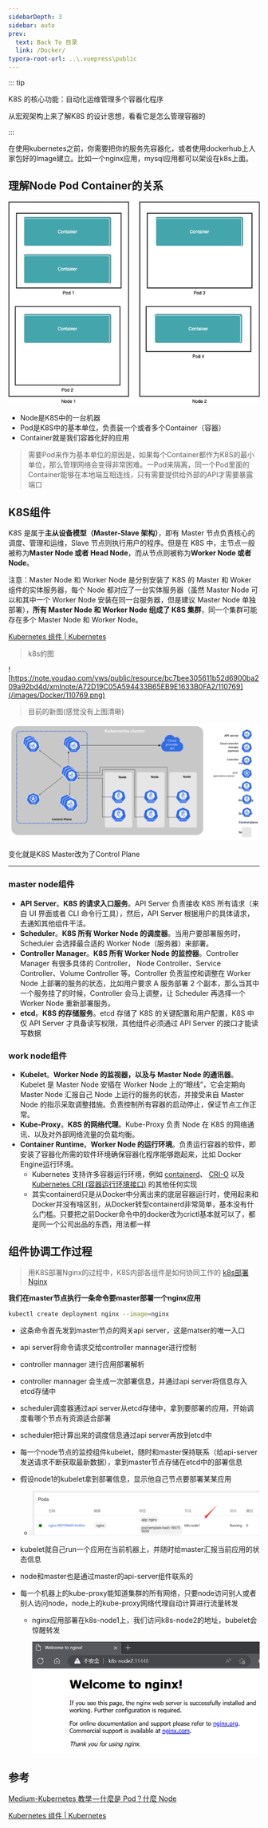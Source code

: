 ```yaml
---
sidebarDepth: 3
sidebar: auto
prev:
  text: Back To 目录
  link: /Docker/
typora-root-url: ..\.vuepress\public
---
```




::: tip

 K8S 的核心功能：自动化运维管理多个容器化程序

从宏观架构上来了解K8S 的设计思想，看看它是怎么管理容器的

:::



在使用kubernetes之前，你需要把你的服务先容器化，或者使用dockerhub上人家包好的Image建立。比如一个nginx应用，mysql应用都可以架设在k8s上面。



## 理解Node Pod Container的关系

![img](/images/Docker/IapesES8j6g.png)



- Node是K8S中的一台机器
- Pod是K8S中的基本单位，负责装一个或者多个Container（容器）
- Container就是我们容器化好的应用

> 需要Pod来作为基本单位的原因是，如果每个Container都作为K8S的最小单位，那么管理网络会变得非常困难。一Pod来隔离，同一个Pod里面的Container能够在本地端互相连线，只有需要提供给外部的API才需要暴露端口



## K8S组件

K8S 是属于**主从设备模型（Master-Slave 架构）**，即有 Master 节点负责核心的调度、管理和运维，Slave 节点则执行用户的程序。但是在 K8S 中，主节点一般被称为**Master Node 或者 Head Node**，而从节点则被称为**Worker Node 或者 Node**。

注意：Master Node 和 Worker Node 是分别安装了 K8S 的 Master 和 Woker 组件的实体服务器，每个 Node 都对应了一台实体服务器（虽然 Master Node 可以和其中一个 Worker Node 安装在同一台服务器，但是建议 Master Node 单独部署），**所有 Master Node 和 Worker Node 组成了 K8S 集群**，同一个集群可能存在多个 Master Node 和 Worker Node。

[Kubernetes 组件 | Kubernetes](https://kubernetes.io/zh-cn/docs/concepts/overview/components/)

> k8s的图

![https://note.youdao.com/yws/public/resource/bc7bee305611b52d6900ba209a92bd4d/xmlnote/A72D19C05A594433B65EB9E1633B0FA2/110769](/images/Docker/110769.png)

> 目前的新图(感觉没有上图清晰)

![Kubernetes 的组件](/images/Docker/components-of-kubernetes.svg)

变化就是K8S Master改为了Control Plane

----------



### master node组件

- **API Server**。**K8S 的请求入口服务**。API Server 负责接收 K8S 所有请求（来自 UI 界面或者 CLI 命令行工具），然后，API Server 根据用户的具体请求，去通知其他组件干活。
- **Scheduler**。**K8S 所有 Worker Node 的调度器**。当用户要部署服务时，Scheduler 会选择最合适的 Worker Node（服务器）来部署。
- **Controller Manager**。**K8S 所有 Worker Node 的监控器**。Controller Manager 有很多具体的 Controller， Node Controller、Service Controller、Volume Controller 等。Controller 负责监控和调整在 Worker Node 上部署的服务的状态，比如用户要求 A 服务部署 2 个副本，那么当其中一个服务挂了的时候，Controller 会马上调整，让 Scheduler 再选择一个 Worker Node 重新部署服务。
- **etcd**。**K8S 的存储服务**。etcd 存储了 K8S 的关键配置和用户配置，K8S 中仅 API Server 才具备读写权限，其他组件必须通过 API Server 的接口才能读写数据



### work node组件

- **Kubelet**。**Worker Node 的监视器，以及与 Master Node 的通讯器**。Kubelet 是 Master Node 安插在 Worker Node 上的“眼线”，它会定期向 Master Node 汇报自己 Node 上运行的服务的状态，并接受来自 Master Node 的指示采取调整措施。负责控制所有容器的启动停止，保证节点工作正常。
- **Kube-Proxy**。**K8S 的网络代理**。Kube-Proxy 负责 Node 在 K8S 的网络通讯、以及对外部网络流量的负载均衡。
- **Container Runtime**。**Worker Node 的运行环境**。负责运行容器的软件，即安装了容器化所需的软件环境确保容器化程序能够跑起来，比如 Docker Engine运行环境。
  - Kubernetes 支持许多容器运行环境，例如 [containerd](https://containerd.io/docs/)、 [CRI-O](https://cri-o.io/#what-is-cri-o) 以及 [Kubernetes CRI (容器运行环境接口)](https://github.com/kubernetes/community/blob/master/contributors/devel/sig-node/container-runtime-interface.md) 的其他任何实现
  - 其实containerd只是从Docker中分离出来的底层容器运行时，使用起来和Docker并没有啥区别，从Docker转型containerd非常简单，基本没有什么门槛。只要把之前Docker命令中的docker改为crictl基本就可以了，都是同一个公司出品的东西，用法都一样



## 组件协调工作过程

> 用K8S部署Nginx的过程中，K8S内部各组件是如何协同工作的 [k8s部署Nginx](https://q10viking.github.io/Docker/15%20k8s%E9%83%A8%E7%BD%B2nginx.html)

**我们在master节点执行一条命令要master部署一个nginx应用**

```sh
kubectl create deployment nginx --image=nginx
```

- 这条命令首先发到master节点的网关api server，这是matser的唯一入口

- api server将命令请求交给controller mannager进行控制

- controller mannager 进行应用部署解析

- controller mannager 会生成一次部署信息，并通过api server将信息存入etcd存储中

- scheduler调度器通过api server从etcd存储中，拿到要部署的应用，开始调度看哪个节点有资源适合部署

- scheduler把计算出来的调度信息通过api server再放到etcd中

- 每一个node节点的监控组件kubelet，随时和master保持联系（给api-server发送请求不断获取最新数据），拿到master节点存储在etcd中的部署信息

- 假设node1的kubelet拿到部署信息，显示他自己节点要部署某某应用

  - ![image-20230425105647477](/images/Docker/image-20230425105647477.png)

- kubelet就自己run一个应用在当前机器上，并随时给master汇报当前应用的状态信息

- node和master也是通过master的api-server组件联系的

- 每一个机器上的kube-proxy能知道集群的所有网络，只要node访问别人或者别人访问node，node上的kube-proxy网络代理自动计算进行流量转发

  - nginx应用部署在k8s-node1上，我们访问k8s-node2的地址，bubelet会惊醒转发

    ![image-20230425105853193](/images/Docker/image-20230425105853193.png)



## 参考

[Medium-Kubernetes 教學 — 什麼是 Pod？什麼 Node](https://medium.com/starbugs/kubernetes-教學-一-概念與架構-954caa9b1558)

[Kubernetes 组件 | Kubernetes](https://kubernetes.io/zh-cn/docs/concepts/overview/components/)
